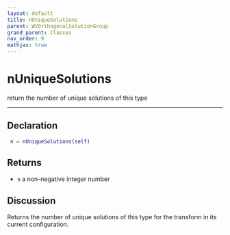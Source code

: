 ```yaml
---
layout: default
title: nUniqueSolutions
parent: WVOrthogonalSolutionGroup
grand_parent: Classes
nav_order: 9
mathjax: true
---
```


#  nUniqueSolutions

return the number of unique solutions of this type


---

## Declaration
```matlab
 n = nUniqueSolutions(self)
```
## Returns
+ `n`  a non-negative integer number

## Discussion

  Returns the number of unique solutions of this type for the
  transform in its current configuration.
 
      
